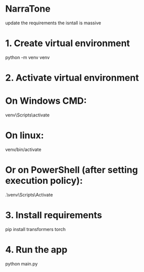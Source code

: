 # NarraTone

update the requirements the isntall is massive

# 1. Create virtual environment

python -m venv venv

# 2. Activate virtual environment

# On Windows CMD:

venv\Scripts\activate

# On linux:

venv/bin/activate

# Or on PowerShell (after setting execution policy):

.\venv\Scripts\Activate

# 3. Install requirements

pip install transformers torch

# 4. Run the app

python main.py
